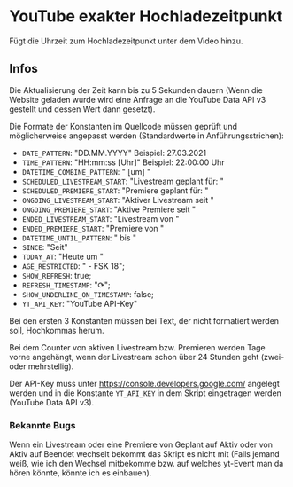 # YouTube exakter Hochladezeitpunkt

Fügt die Uhrzeit zum Hochladezeitpunkt unter dem Video hinzu.

## Infos

Die Aktualisierung der Zeit kann bis zu 5 Sekunden dauern (Wenn die Website geladen wurde wird eine Anfrage an die YouTube Data API v3 gestellt und dessen Wert dann gesetzt).

Die Formate der Konstanten im Quellcode müssen geprüft und möglicherweise angepasst werden (Standardwerte in Anführungsstrichen):

- `DATE_PATTERN`: "DD.MM.YYYY" Beispiel: 27.03.2021
- `TIME_PATTERN`: "HH:mm:ss [Uhr]" Beispiel: 22:00:00 Uhr
- `DATETIME_COMBINE_PATTERN`: " [um] "
- `SCHEDULED_LIVESTREAM_START`: "Livestream geplant für: "
- `SCHEDULED_PREMIERE_START`: "Premiere geplant für: "
- `ONGOING_LIVESTREAM_START`: "Aktiver Livestream seit "
- `ONGOING_PREMIERE_START`: "Aktive Premiere seit "
- `ENDED_LIVESTREAM_START`: "Livestream von "
- `ENDED_PREMIERE_START`: "Premiere von "
- `DATETIME_UNTIL_PATTERN`: " bis "
- `SINCE`: "Seit"
- `TODAY_AT`: "Heute um "
- `AGE_RESTRICTED`: " - FSK 18";
- `SHOW_REFRESH`: true;
- `REFRESH_TIMESTAMP`: "⟳";
- `SHOW_UNDERLINE_ON_TIMESTAMP`: false;
- `YT_API_KEY`: "YouTube API-Key"

Bei den ersten 3 Konstanten müssen bei Text, der nicht formatiert werden soll, Hochkommas herum.

Bei dem Counter von aktiven Livestream bzw. Premieren werden Tage vorne angehängt, wenn der Livestream schon über 24 Stunden geht (zwei- oder mehrstellig).

Der API-Key muss unter https://console.developers.google.com/ angelegt werden und in die Konstante `YT_API_KEY` in dem Skript eingetragen werden (YouTube Data API v3).

### Bekannte Bugs

Wenn ein Livestream oder eine Premiere von Geplant auf Aktiv oder von Aktiv auf Beendet wechselt bekommt das Skript es nicht mit (Falls jemand weiß, wie ich den Wechsel mitbekomme bzw. auf welches yt-Event man da hören könnte, könnte ich es einbauen).
